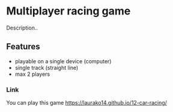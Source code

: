 # Multiplayer racing game

Description..

## Features
- playable on a single device (computer)
- single track (straight line)
- max 2 players

### Link
You can play this game https://laurako14.github.io/12-car-racing/